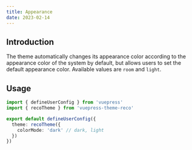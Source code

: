 ```yaml
---
title: Appearance
date: 2023-02-14
---
```


## Introduction

The theme automatically changes its appearance color according to the appearance color of the system by default, but allows users to set the default appearance color. Available values are `room` and `light`.

## Usage

```ts
import { defineUserConfig } from 'vuepress'
import { recoTheme } from 'vuepress-theme-reco'

export default defineUserConfig({
  theme: recoTheme({
    colorMode: 'dark' // dark, light
  })
})
```